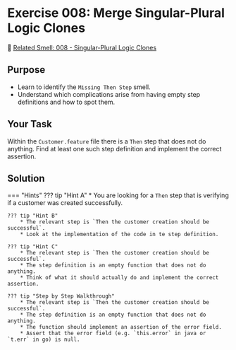 # Exercise 008: Merge Singular-Plural Logic Clones
:link: [Related Smell: 008 - Singular-Plural Logic Clones](/smells/008-singular-plural-logic-clones)

## Purpose
* Learn to identify the `Missing Then Step` smell.
* Understand which complications arise from having empty step definitions and how to spot them.

## Your Task
Within the `Customer.feature` file there is a `Then` step that does not do anything. Find at least
one such step definition and implement the correct assertion.

## Solution

=== "Hints"
    ??? tip "Hint A"
        * You are looking for a `Then` step that is verifying if a customer was created successfully.

    ??? tip "Hint B"
        * The relevant step is `Then the customer creation should be successful`.
        * Look at the implementation of the code in te step definition.

    ??? tip "Hint C"
        * The relevant step is `Then the customer creation should be successful`.
        * The step definition is an empty function that does not do anything.
        * Think of what it should actually do and implement the correct assertion.

    ??? tip "Step by Step Walkthrough"
        * The relevant step is `Then the customer creation should be successful`.
        * The step definition is an empty function that does not do anything.
        * The function should implement an assertion of the error field.
        * Assert that the error field (e.g. `this.error` in java or `t.err` in go) is null.
    
